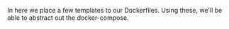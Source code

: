 In here we place a few templates to our Dockerfiles. Using these, we'll be able to abstract out the docker-compose.
